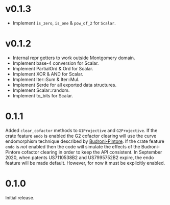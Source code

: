 # v0.1.3

- Implement `is_zero`, `is_one` & `pow_of_2` for `Scalar`.

# v0.1.2

- Internal repr getters to work outside Montgomery domain.
- Implement base-4 conversion for Scalar.
- Implement PartialOrd & Ord for Scalar.
- Implement XOR & AND for Scalar.
- Implement Iter::Sum & Iter::Mul.
- Implement Serde for all exported data structures.
- Implement Scalar::random.
- Implement to_bits for Scalar.

# 0.1.1

Added `clear_cofactor` methods to `G1Projective` and `G2Projective`. If the crate feature `endo`
is enabled the G2 cofactor clearing will use the curve endomorphism technique described by
[Budroni-Pintore](https://ia.cr/2017/419). If the crate feature `endo` is _not_ enabled then
the code will simulate the effects of the Budroni-Pintore cofactor clearing in order to keep
the API consistent. In September 2020, when patents US7110538B2 and US7995752B2 expire, the
endo feature will be made default. However, for now it must be explicitly enabled.

# 0.1.0

Initial release.
